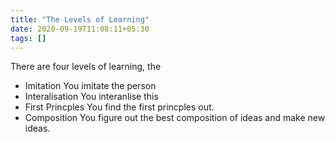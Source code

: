 ```yaml
---
title: "The Levels of Learning"
date: 2020-09-19T11:08:11+05:30
tags: []
---
```


There are four levels of learning, the

* Imitation
	You imitate the person
* Interalisation
	You interanlise this
* First Princples
	You find the first princples out.
* Composition
	You figure out the best composition of ideas and make new ideas.
